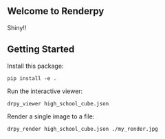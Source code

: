 ## Welcome to Renderpy
Shiny!!

## Getting Started
Install this package:
```
pip install -e .
```

Run the interactive viewer:
```
drpy_viewer high_school_cube.json
```

Render a single image to a file:
```
drpy_render high_school_cube.json ./my_render.jpg
```
